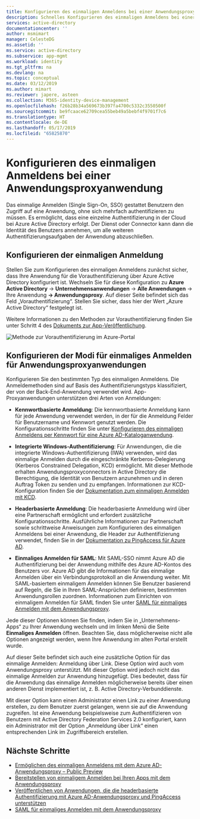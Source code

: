 ```yaml
---
title: Konfigurieren des einmaligen Anmeldens bei einer Anwendungsproxyanwendung | Microsoft-Dokumentation
description: Schnelles Konfigurieren des einmaligen Anmeldens bei einer Anwendungsproxyanwendung
services: active-directory
documentationcenter: ''
author: msmimart
manager: CelesteDG
ms.assetid: ''
ms.service: active-directory
ms.subservice: app-mgmt
ms.workload: identity
ms.tgt_pltfrm: na
ms.devlang: na
ms.topic: conceptual
ms.date: 03/12/2019
ms.author: mimart
ms.reviewer: japere, asteen
ms.collection: M365-identity-device-management
ms.openlocfilehash: f26b28b34a569673b397fa4700c5332c3550500f
ms.sourcegitcommit: be9fcaace62709cea55beb49a5bebf4f9701f7c6
ms.translationtype: HT
ms.contentlocale: de-DE
ms.lasthandoff: 05/17/2019
ms.locfileid: "65825870"
---
```

# <a name="how-to-configure-single-sign-on-to-an-application-proxy-application"></a>Konfigurieren des einmaligen Anmeldens bei einer Anwendungsproxyanwendung

Das einmalige Anmelden (Single Sign-On, SSO) gestattet Benutzern den Zugriff auf eine Anwendung, ohne sich mehrfach authentifizieren zu müssen. Es ermöglicht, dass eine einzelne Authentifizierung in der Cloud bei Azure Active Directory erfolgt. Der Dienst oder Connector kann dann die Identität des Benutzers annehmen, um alle weiteren Authentifizierungsaufgaben der Anwendung abzuschließen.

## <a name="how-to-configure-single-sign-on"></a>Konfigurieren der einmaligen Anmeldung
Stellen Sie zum Konfigurieren des einmaligen Anmeldens zunächst sicher, dass Ihre Anwendung für die Vorauthentifizierung über Azure Active Directory konfiguriert ist. Wechseln Sie für diese Konfiguration zu **Azure Active Directory** -&gt; **Unternehmensanwendungen** -&gt; **Alle Anwendungen** -&gt; Ihre Anwendung **-&gt; Anwendungsproxy**. Auf dieser Seite befindet sich das Feld „Vorauthentifizierung“. Stellen Sie sicher, dass hier der Wert „Azure Active Directory“ festgelegt ist. 

Weitere Informationen zu den Methoden zur Vorauthentifizierung finden Sie unter Schritt 4 des [Dokuments zur App-Veröffentlichung](application-proxy-add-on-premises-application.md).

   ![Methode zur Vorauthentifizierung im Azure-Portal](./media/application-proxy-config-sso-how-to/app-proxy.png)

## <a name="configuring-single-sign-on-modes-for-application-proxy-applications"></a>Konfigurieren der Modi für einmaliges Anmelden für Anwendungsproxyanwendungen
Konfigurieren Sie den bestimmten Typ des einmaligen Anmeldens. Die Anmeldemethoden sind auf Basis des Authentifizierungstyps klassifiziert, der von der Back-End-Anwendung verwendet wird. App-Proxyanwendungen unterstützen drei Arten von Anmeldungen:

-   **Kennwortbasierte Anmeldung**: Die kennwortbasierte Anmeldung kann für jede Anwendung verwendet werden, in der für die Anmeldung Felder für Benutzername und Kennwort genutzt werden. Die Konfigurationsschritte finden Sie unter [Konfigurieren des einmaligen Anmeldens per Kennwort für eine Azure AD-Kataloganwendung](configure-password-single-sign-on-gallery-applications.md).

-   **Integrierte Windows-Authentifizierung**: Für Anwendungen, die die integrierte Windows-Authentifizierung (IWA) verwenden, wird das einmalige Anmelden durch die eingeschränkte Kerberos-Delegierung (Kerberos Constrained Delegation, KCD) ermöglicht. Mit dieser Methode erhalten Anwendungsproxyconnectors in Active Directory die Berechtigung, die Identität von Benutzern anzunehmen und in deren Auftrag Token zu senden und zu empfangen. Informationen zur KCD-Konfiguration finden Sie der [Dokumentation zum einmaligen Anmelden mit KCD](application-proxy-configure-single-sign-on-with-kcd.md).

-   **Headerbasierte Anmeldung**: Die headerbasierte Anmeldung wird über eine Partnerschaft ermöglicht und erfordert zusätzliche Konfigurationsschritte. Ausführliche Informationen zur Partnerschaft sowie schrittweise Anweisungen zum Konfigurieren des einmaligen Anmeldens bei einer Anwendung, die Header zur Authentifizierung verwendet, finden Sie in der [Dokumentation zu PingAccess für Azure AD](application-proxy-configure-single-sign-on-with-ping-access.md).

-   **Einmaliges Anmelden für SAML**: Mit SAML-SSO nimmt Azure AD die Authentifizierung bei der Anwendung mithilfe des Azure AD-Kontos des Benutzers vor. Azure AD gibt die Informationen für das einmalige Anmelden über ein Verbindungsprotokoll an die Anwendung weiter. Mit SAML-basiertem einmaligem Anmelden können Sie Benutzer basierend auf Regeln, die Sie in Ihren SAML-Ansprüchen definieren, bestimmten Anwendungsrollen zuordnen. Informationen zum Einrichten von einmaligem Anmelden für SAML finden Sie unter [SAML für einmaliges Anmelden mit dem Anwendungsproxy](application-proxy-configure-single-sign-on-on-premises-apps.md).

Jede dieser Optionen können Sie finden, indem Sie in „Unternehmens-Apps“ zu Ihrer Anwendung wechseln und im linken Menü die Seite **Einmaliges Anmelden** öffnen. Beachten Sie, dass möglicherweise nicht alle Optionen angezeigt werden, wenn Ihre Anwendung im alten Portal erstellt wurde.

Auf dieser Seite befindet sich auch eine zusätzliche Option für das einmalige Anmelden: Anmeldung über Link. Diese Option wird auch vom Anwendungsproxy unterstützt. Mit dieser Option wird jedoch nicht das einmalige Anmelden zur Anwendung hinzugefügt. Dies bedeutet, dass für die Anwendung das einmalige Anmelden möglicherweise bereits über einen anderen Dienst implementiert ist, z. B. Active Directory-Verbunddienste. 

Mit dieser Option kann einen Administrator einen Link zu einer Anwendung erstellen, zu dem Benutzer zuerst gelangen, wenn sie auf die Anwendung zugreifen. Ist eine Anwendung beispielsweise zum Authentifizieren von Benutzern mit Active Directory Federation Services 2.0 konfiguriert, kann ein Administrator mit der Option „Anmeldung über Link“ einen entsprechenden Link im Zugriffsbereich erstellen.

## <a name="next-steps"></a>Nächste Schritte
- [Ermöglichen des einmaligen Anmeldens mit dem Azure AD-Anwendungsproxy – Public Preview](application-proxy-configure-single-sign-on-password-vaulting.md)
- [Bereitstellen von einmaligem Anmelden bei Ihren Apps mit dem Anwendungsproxy](application-proxy-configure-single-sign-on-with-kcd.md)
- [Veröffentlichen von Anwendungen, die die headerbasierte Authentifizierung mit Azure AD-Anwendungsproxy und PingAccess unterstützen](application-proxy-configure-single-sign-on-with-ping-access.md) 
- [SAML für einmaliges Anmelden mit dem Anwendungsproxy](application-proxy-configure-single-sign-on-on-premises-apps.md)
